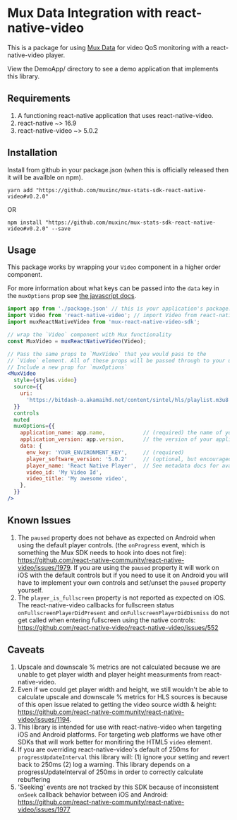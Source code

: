 # Mux Data Integration with react-native-video

This is a package for using [Mux Data](https://mux.com/data/) for video QoS monitoring with a react-native-video player.

View the DemoApp/ directory to see a demo application that implements this library.

## Requirements

1. A functioning react-native application that uses react-native-video.
1. react-native ~> 16.9
1. react-native-video ~> 5.0.2

## Installation

Install from github in your package.json (when this is officially released then it will be availble on npm).

```
yarn add "https://github.com/muxinc/mux-stats-sdk-react-native-video#v0.2.0"
```

OR

```
npm install "https://github.com/muxinc/mux-stats-sdk-react-native-video#v0.2.0" --save
```

## Usage

This package works by wrapping your `Video` component in a higher order component.

For more information about what keys can be passed into the `data` key in the `muxOptions` prop see
[the javascript docs](https://docs.mux.com/docs/web-integration-guide#section-5-add-metadata).

```jsx
import app from './package.json' // this is your application's package.json
import Video from 'react-native-video'; // import Video from react-native-video like you normally would
import muxReactNativeVideo from 'mux-react-native-video-sdk';

// wrap the `Video` component with Mux functionality
const MuxVideo = muxReactNativeVideo(Video);

// Pass the same props to `MuxVideo` that you would pass to the
// `Video` element. All of these props will be passed through to your underlying react-native-video component
// Include a new prop for `muxOptions`
<MuxVideo
  style={styles.video}
  source={{
    uri:
      'https://bitdash-a.akamaihd.net/content/sintel/hls/playlist.m3u8',
  }}
  controls
  muted
  muxOptions={{
    application_name: app.name,            // (required) the name of your application
    application_version: app.version,      // the version of your application (optional, but encouraged)
    data: {
      env_key: 'YOUR_ENVIRONMENT_KEY',     // (required)
      player_software_version: '5.0.2'     // (optional, but encouraged) the version of react-native-video that you are using
      player_name: 'React Native Player',  // See metadata docs for available metadata fields https://docs.mux.com/docs/web-integration-guide#section-5-add-metadata
      video_id: 'My Video Id',
      video_title: 'My awesome video',
    },
  }}
/>
```

## Known Issues

1. The `paused` property does not behave as expected on Android when using the default player controls. (the `onProgress` event, which is something the Mux SDK needs to hook into does not fire): https://github.com/react-native-community/react-native-video/issues/1979. If you are using the `paused` property it will work on iOS with the default controls but if you need to use it on Android you will have to implement your own controls and set/unset the `paused` property yourself.
1. The `player_is_fullscreen` property is not reported as expected on iOS. The react-native-video callbacks for fullscreen status `onFullscreenPlayerDidPresent` and `onFullscreenPlayerDidDismiss` do not get called when entering fullscreen using the native controls: https://github.com/react-native-video/react-native-video/issues/552

## Caveats

1. Upscale and downscale % metrics are not calculated because we are unable to get player width and player height measurments from react-native-video.
1. Even if we could get player width and height, we still wouldn't be able to calculate upscale and downscale % metrics for HLS sources is because of this open issue related to getting the video source width & height: https://github.com/react-native-community/react-native-video/issues/1194.
1. This library is intended for use with react-native-video when targeting iOS and Android platforms. For targeting web platforms we have other SDKs that will work better for monitiring the HTML5 `video` element.
1. If you are overriding react-native-video's default of 250ms for `progressUpdateInterval` this library will: (1) ignore your setting and revert back to 250ms (2) log a warning. This library depends on a progressUpdateInterval of 250ms in order to correctly calculate rebuffering
1. 'Seeking' events are not tracked by this SDK because of inconsistent `onSeek` callback behavior between iOS and Android: https://github.com/react-native-community/react-native-video/issues/1977
